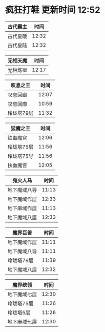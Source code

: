 # 疯狂打鞋 更新时间 12:52

| 古代霸主   | 时间    |
|--------|-------|
| 古代皇陵 | 12:32 |
| 古代皇陆 | 12:32 |

| 无相天魔   | 时间    |
|--------|-------|
| 无相炼狱 | 12:17 |

| 叹息之王   | 时间    |
|--------|-------|
| 叹息回廊 | 12:07 |
| 叹息回廓 | 10:59 |
| 玲珑塔79层 | 11:32 |

| 猛魔之王   | 时间    |
|--------|-------|
| 铁血魔宫 | 12:06 |
| 玲珑塔75层 | 11:56 |
| 玲珑塔75导 | 11:56 |
| 扶血魔宫 | 12:05 |

| 鬼火人马   | 时间    |
|--------|-------|
| 地下魔域八导 | 11:13 |
| 地下魔域作层 | 12:33 |
| 地下麻域作层 | 11:13 |
| 地下魔域八层 | 12:33 |

| 魔界巨兽   | 时间    |
|--------|-------|
| 地下魔域作层 | 11:11 |
| 地下魔域八导 | 11:11 |
| 玲珑塔76层 | 11:39 |
| 地下魔域八层 | 12:32 |

| 魔界统领   | 时间    |
|--------|-------|
| 地下魔域七层 | 12:30 |
| 玲珑塔75层 | 11:26 |
| 玲珑塔5层 | 11:26 |
| 地下麻域七层 | 12:30 |
